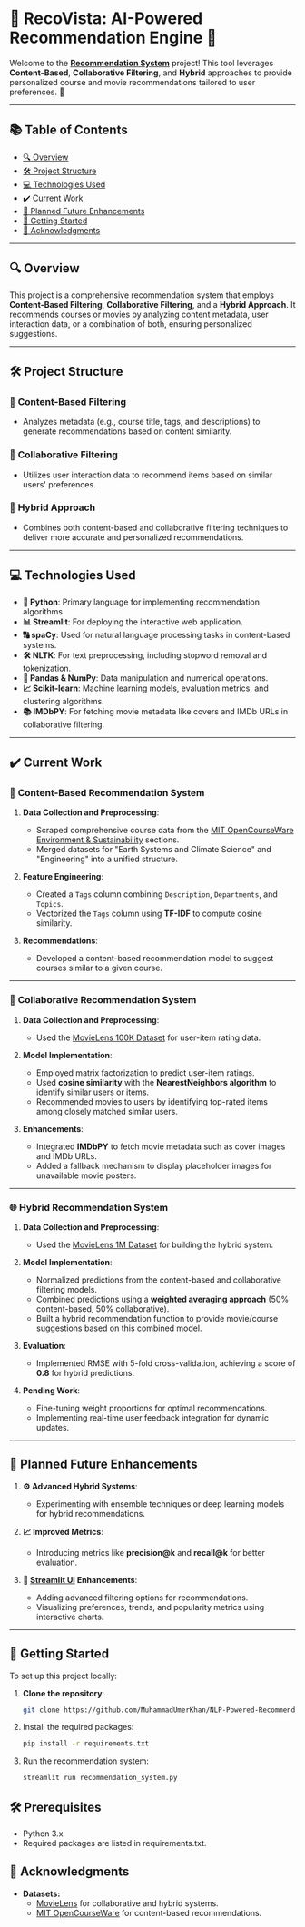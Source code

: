 # 🌟 RecoVista: AI-Powered Recommendation Engine 🌟  

Welcome to the **[Recommendation System](https://nlp-powered-recommendation-system.streamlit.app/)** project! This tool leverages **Content-Based**, **Collaborative Filtering**, and **Hybrid** approaches to provide personalized course and movie recommendations tailored to user preferences. 🚀  

---

## 📚 Table of Contents  
- [🔍 Overview](#-overview)  
- [🛠️ Project Structure](#-project-structure)  
- [💻 Technologies Used](#-technologies-used)  
- [✔️ Current Work](#-current-work)  
- [🎯 Planned Future Enhancements](#-planned-future-enhancements)  
- [🚀 Getting Started](#-getting-started)  
- [📄 Acknowledgments](#-acknowledgments)  

---  

## 🔍 Overview  

This project is a comprehensive recommendation system that employs **Content-Based Filtering**, **Collaborative Filtering**, and a **Hybrid Approach**. It recommends courses or movies by analyzing content metadata, user interaction data, or a combination of both, ensuring personalized suggestions.  

---

## 🛠️ Project Structure  

### 📌 **Content-Based Filtering**  
- Analyzes metadata (e.g., course title, tags, and descriptions) to generate recommendations based on content similarity.  

### 📌 **Collaborative Filtering**  
- Utilizes user interaction data to recommend items based on similar users' preferences.  

### 📌 **Hybrid Approach**  
- Combines both content-based and collaborative filtering techniques to deliver more accurate and personalized recommendations.  

---  

## 💻 Technologies Used  
- **🐍 Python**: Primary language for implementing recommendation algorithms.  
- **📊 Streamlit**: For deploying the interactive web application.  
- **🔠 spaCy**: Used for natural language processing tasks in content-based systems.  
- **🛠️ NLTK**: For text preprocessing, including stopword removal and tokenization.  
- **🧮 Pandas & NumPy**: Data manipulation and numerical operations.  
- **📈 Scikit-learn**: Machine learning models, evaluation metrics, and clustering algorithms.  
- **📚 IMDbPY**: For fetching movie metadata like covers and IMDb URLs in collaborative filtering.  

---  

## ✔️ Current Work  

### 📘 **Content-Based Recommendation System**  

1. **Data Collection and Preprocessing**:  
   - Scraped comprehensive course data from the [MIT OpenCourseWare Environment & Sustainability](https://ocw.mit.edu/collections/environment/) sections.  
   - Merged datasets for "Earth Systems and Climate Science" and "Engineering" into a unified structure.  

2. **Feature Engineering**:  
   - Created a `Tags` column combining `Description`, `Departments`, and `Topics`.  
   - Vectorized the `Tags` column using **TF-IDF** to compute cosine similarity.  

3. **Recommendations**:  
   - Developed a content-based recommendation model to suggest courses similar to a given course.  

---  

### 🎥 **Collaborative Recommendation System**  

1. **Data Collection and Preprocessing**:  
   - Used the [MovieLens 100K Dataset](https://grouplens.org/datasets/movielens/100k/) for user-item rating data.  

2. **Model Implementation**:  
   - Employed matrix factorization to predict user-item ratings.  
   - Used **cosine similarity** with the **NearestNeighbors algorithm** to identify similar users or items.  
   - Recommended movies to users by identifying top-rated items among closely matched similar users.  

3. **Enhancements**:  
   - Integrated **IMDbPY** to fetch movie metadata such as cover images and IMDb URLs.  
   - Added a fallback mechanism to display placeholder images for unavailable movie posters.  

---  

### 🌐 **Hybrid Recommendation System**  

1. **Data Collection and Preprocessing**:  
   - Used the [MovieLens 1M Dataset](https://grouplens.org/datasets/movielens/1m/) for building the hybrid system.  

2. **Model Implementation**:  
   - Normalized predictions from the content-based and collaborative filtering models.  
   - Combined predictions using a **weighted averaging approach** (50% content-based, 50% collaborative).  
   - Built a hybrid recommendation function to provide movie/course suggestions based on this combined model.  

3. **Evaluation**:  
   - Implemented RMSE with 5-fold cross-validation, achieving a score of **0.8** for hybrid predictions.  

4. **Pending Work**:  
   - Fine-tuning weight proportions for optimal recommendations.  
   - Implementing real-time user feedback integration for dynamic updates.  

---  

## 🎯 Planned Future Enhancements  

1. **⚙️ Advanced Hybrid Systems**:  
   - Experimenting with ensemble techniques or deep learning models for hybrid recommendations.  

2. **📈 Improved Metrics**:  
   - Introducing metrics like **precision@k** and **recall@k** for better evaluation.  

3. **📱 [Streamlit UI](https://nlp-powered-recommendation-system.streamlit.app/) Enhancements**:  
   - Adding advanced filtering options for recommendations.  
   - Visualizing preferences, trends, and popularity metrics using interactive charts.  

---  

## 🚀 Getting Started  

To set up this project locally:  

1. **Clone the repository**:  
   ```bash  
   git clone https://github.com/MuhammadUmerKhan/NLP-Powered-Recommendation-System.git  


2. Install the required packages:
    ```bash
    pip install -r requirements.txt
    ```
3. Run the recommendation system:
    ```bash
    streamlit run recommendation_system.py


## 🛠️ Prerequisites
- Python 3.x
- Required packages are listed in requirements.txt.

## 📄 Acknowledgments
- **Datasets:**
   - [MovieLens](https://grouplens.org/datasets/movielens/) for collaborative and hybrid systems.
   - [MIT OpenCourseWare](https://ocw.mit.edu/collections/environment/) for content-based recommendations.
